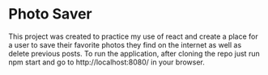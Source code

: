 Photo Saver
====================

This project was created to practice my use of react and create a place for a user to save their favorite photos they find on the internet as well as delete previous posts. To run the application, after cloning the repo just run npm start and go to http://localhost:8080/ in your browser.
